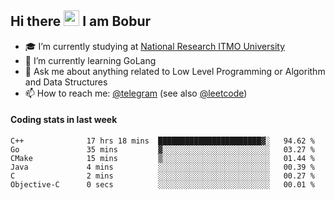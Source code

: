 ## Hi there <img src="https://media.giphy.com/media/hvRJCLFzcasrR4ia7z/giphy.gif" width="25px" height="25px"> I am Bobur

- :mortar_board: I’m currently studying at [National Research ITMO University](https://itmo.ru/)
- :seedling: I’m currently learning GoLang
- :speech_balloon: Ask me about anything related to Low Level Programming or Algorithm and Data Structures
- :mailbox: How to reach me: [@telegram](https://t.me/octoant) (see also [@leetcode](https://leetcode.com/octoant/))    

#### Coding stats in last week

<!--START_SECTION:waka-->

```text
C++              17 hrs 18 mins  ███████████████████████▓░   94.62 %
Go               35 mins         ▓░░░░░░░░░░░░░░░░░░░░░░░░   03.27 %
CMake            15 mins         ▒░░░░░░░░░░░░░░░░░░░░░░░░   01.44 %
Java             4 mins          ░░░░░░░░░░░░░░░░░░░░░░░░░   00.39 %
C                2 mins          ░░░░░░░░░░░░░░░░░░░░░░░░░   00.27 %
Objective-C      0 secs          ░░░░░░░░░░░░░░░░░░░░░░░░░   00.01 %
```

<!--END_SECTION:waka-->
